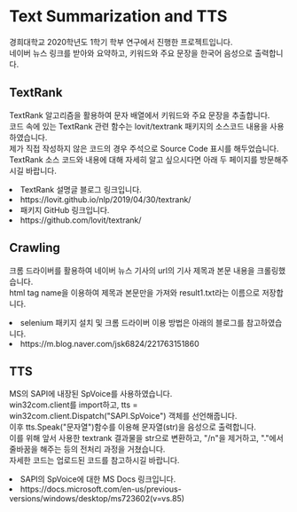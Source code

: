 # Text Summarization and TTS
경희대학교 2020학년도 1학기 학부 연구에서 진행한 프로젝트입니다.  
네이버 뉴스 링크를 받아와 요약하고, 키워드와 주요 문장을 한국어 음성으로 출력합니다.  


## TextRank
TextRank 알고리즘을 활용하여 문자 배열에서 키워드와 주요 문장을 추출합니다.  
코드 속에 있는 TextRank 관련 함수는 lovit/textrank 패키지의 소스코드 내용을 사용하였습니다.  
제가 직접 작성하지 않은 코드의 경우 주석으로 Source Code 표시를 해두었습니다.  
TextRank 소스 코드와 내용에 대해 자세히 알고 싶으시다면 아래 두 페이지를 방문해주시길 바랍니다.  

<li>TextRank 설명글 블로그 링크입니다.<li>
https://lovit.github.io/nlp/2019/04/30/textrank/

<li>패키지 GitHub 링크입니다.<li>
https://github.com/lovit/textrank/
  
  

## Crawling
크롬 드라이버를 활용하여 네이버 뉴스 기사의 url의 기사 제목과 본문 내용을 크롤링했습니다.  
html tag name을 이용하여 제목과 본문만을 가져와 result1.txt라는 이름으로 저장합니다.  

<li>selenium 패키지 설치 및 크롬 드라이버 이용 방법은 아래의 블로그를 참고하였습니다.<li>
https://m.blog.naver.com/jsk6824/221763151860
  
  
## TTS
MS의 SAPI에 내장된 SpVoice를 사용하였습니다.  
win32com.client를 import하고, tts = win32com.client.Dispatch("SAPI.SpVoice") 객체를 선언해줍니다.  
이후 tts.Speak("문자열")함수를 이용해 문자열(str)을 음성으로 출력합니다.  
이를 위해 앞서 사용한 textrank 결과물을 str으로 변환하고, "/n"을 제거하고, "."에서 줄바꿈을 해주는 등의 전처리 과정을 거쳤습니다.  
자세한 코드는 업로드된 코드를 참고하시길 바랍니다.  

<li> SAPI의 SpVoice에 대한 MS Docs 링크입니다.
<li>https://docs.microsoft.com/en-us/previous-versions/windows/desktop/ms723602(v=vs.85)

